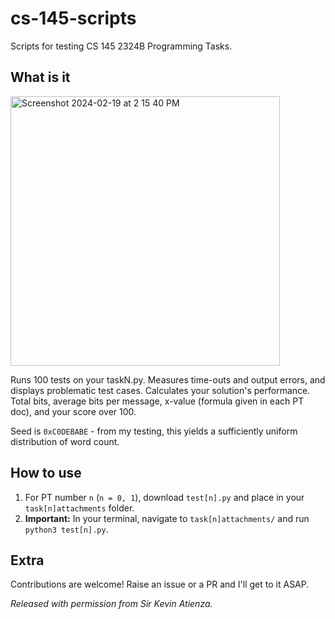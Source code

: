 # cs-145-scripts

Scripts for testing CS 145 2324B Programming Tasks. 

## What is it
<img width="431" alt="Screenshot 2024-02-19 at 2 15 40 PM" src="https://github.com/jproads/cs-145-scripts/assets/93178783/f9f6c2b5-5523-4248-a84f-520284c3a37b">

Runs 100 tests on your taskN.py. Measures time-outs and output errors, and displays problematic test cases. Calculates your solution's performance. Total bits, average bits per message, x-value (formula given in each PT doc), and your score over 100.

Seed is `0xC0DEBABE` - from my testing, this yields a sufficiently uniform distribution of word count.

## How to use
1. For PT number `n` (`n = 0, 1`), download `test[n].py` and place in your `task[n]attachments` folder.
2. **Important:** In your terminal, navigate to `task[n]attachments/` and run `python3 test[n].py`.

## Extra
Contributions are welcome! Raise an issue or a PR and I'll get to it ASAP.

*Released with permission from Sir Kevin Atienza.*
